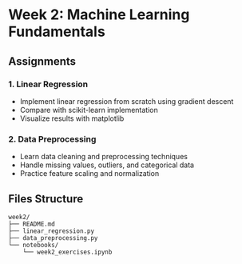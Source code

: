 # Week 2: Machine Learning Fundamentals

## Assignments

### 1. Linear Regression
- Implement linear regression from scratch using gradient descent
- Compare with scikit-learn implementation
- Visualize results with matplotlib

### 2. Data Preprocessing
- Learn data cleaning and preprocessing techniques
- Handle missing values, outliers, and categorical data
- Practice feature scaling and normalization

## Files Structure
```
week2/
├── README.md
├── linear_regression.py
├── data_preprocessing.py
└── notebooks/
    └── week2_exercises.ipynb
```
